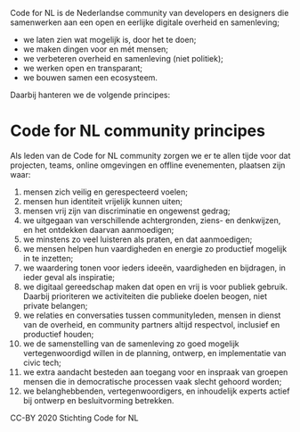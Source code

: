 Code for NL is de Nederlandse community van developers en designers die samenwerken aan een open en eerlijke digitale overheid en samenleving;

- we laten zien wat mogelijk is, door het te doen;
- we maken dingen voor en mét mensen;
- we verbeteren overheid en samenleving (niet politiek);
- we werken open en transparant;
- we bouwen samen een ecosysteem.

Daarbij hanteren we de volgende principes:

# Code for NL community principes

Als leden van de Code for NL community zorgen we er te allen tijde voor dat projecten, teams, online omgevingen en offline evenementen, plaatsen zijn waar:

1. mensen zich veilig en gerespecteerd voelen;
2. mensen hun identiteit vrijelijk kunnen uiten;
3. mensen vrij zijn van discriminatie en ongewenst gedrag;
4. we uitgegaan van verschillende achtergronden, ziens- en denkwijzen, en het ontdekken daarvan aanmoedigen;
5. we minstens zo veel luisteren als praten, en dat aanmoedigen;
6. we mensen helpen hun vaardigheden en energie zo productief mogelijk in te inzetten;
7. we waardering tonen voor ieders ideeën, vaardigheden en bijdragen, in ieder geval als inspiratie;
8. we digitaal gereedschap maken dat open en vrij is voor publiek gebruik. Daarbij prioriteren we activiteiten die publieke doelen beogen, niet private belangen;
9. we relaties en conversaties tussen communityleden, mensen in dienst van de overheid, en community partners altijd respectvol, inclusief en productief houden;
10. we de samenstelling van de samenleving zo goed mogelijk vertegenwoordigd willen in de planning, ontwerp, en implementatie van civic tech;
11. we extra aandacht besteden aan toegang voor en inspraak van groepen mensen die in democratische processen vaak slecht gehoord worden;
12. we belanghebbenden, vertegenwoordigers, en inhoudelijk experts actief bij ontwerp en besluitvorming betrekken.

CC-BY 2020 Stichting Code for NL
